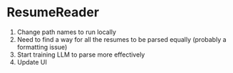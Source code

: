 # ResumeReader
1. Change path names to run locally
2. Need to find a way for all the resumes to be parsed equally (probably a formatting issue)
3. Start training LLM to parse more effectively
4. Update UI

